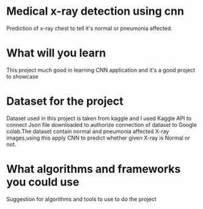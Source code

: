 # Medical x-ray detection using cnn
   Prediction of x-ray chest to tell it's normal or pneumonia affected.

# What will you learn
This project much good in learning CNN application and it's a good project to showcase

# Dataset for the project
Dataset used in this project is taken from kaggle and I used Kaggle API to connect Json file downloaded to authorize connection of dataset to Google colab.The dataset contain normal and pneumonia affected X-ray images,using this apply CNN to predict whether given X-ray is Normal or not.

# What algorithms and frameworks you could use
Suggestion for algorithms and tools to use to do the project


